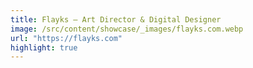 ```yaml
---
title: Flayks – Art Director & Digital Designer
image: /src/content/showcase/_images/flayks.com.webp
url: "https://flayks.com"
highlight: true
---
```

